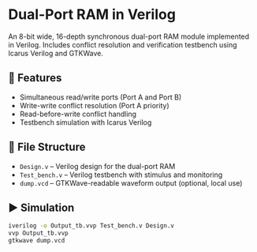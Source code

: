 # Dual-Port RAM in Verilog

An 8-bit wide, 16-depth synchronous dual-port RAM module implemented in Verilog. Includes conflict resolution and verification testbench using Icarus Verilog and GTKWave.

## 🔧 Features
- Simultaneous read/write ports (Port A and Port B)
- Write-write conflict resolution (Port A priority)
- Read-before-write conflict handling
- Testbench simulation with Icarus Verilog

## 📂 File Structure
- `Design.v` – Verilog design for the dual-port RAM
- `Test_bench.v` – Verilog testbench with stimulus and monitoring
- `dump.vcd` – GTKWave-readable waveform output (optional, local use)

## ▶️ Simulation
```bash
iverilog -o Output_tb.vvp Test_bench.v Design.v
vvp Output_tb.vvp
gtkwave dump.vcd


